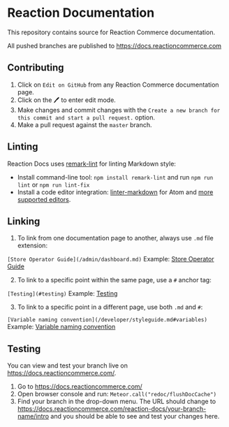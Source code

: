 # Reaction Documentation

This repository contains source for Reaction Commerce documentation.

All pushed branches are published to <https://docs.reactioncommerce.com>

## Contributing

1.  Click on `Edit on GitHub` from any Reaction Commerce documentation page.
2.  Click on the :pen: to enter edit mode.
3.  Make changes and commit changes with the `Create a new branch for this commit and start a pull request.` option.
4.  Make a pull request against the `master` branch.

## Linting

Reaction Docs uses [remark-lint](https://github.com/wooorm/remark-lint) for linting Markdown style:

- Install command-line tool: `npm install remark-lint` and run `npm run lint` or `npm run lint-fix`
- Install a code editor integration: [linter-markdown](https://atom.io/packages/linter-markdown) for Atom and [more supported editors](https://github.com/wooorm/remark-lint#editor-integrations).

## Linking

1.  To link from one documentation page to another, always use `.md` file extension:

`[Store Operator Guide](/admin/dashboard.md)`
Example: [Store Operator Guide](/admin/dashboard.md)

2.  To link to a specific point within the same page, use a `#` anchor tag:

`[Testing](#testing)`
Example: [Testing](#testing)

3.  To link to a specific point in a different page, use both `.md` and `#`:

`[Variable naming convention](/developer/styleguide.md#variables)`
Example: [Variable naming convention](/developer/styleguide.md#variables)

### 

## Testing

You can view and test your branch live on <https://docs.reactioncommerce.com/>.

1.  Go to <https://docs.reactioncommerce.com/>
2.  Open browser console and run: `Meteor.call("redoc/flushDocCache")`
3.  Find your branch in the drop-down menu. The URL should change to <https://docs.reactioncommerce.com/reaction-docs/your-branch-name/intro> and you should be able to see and test your changes here.
